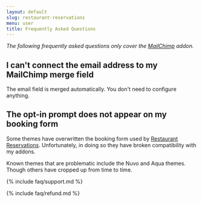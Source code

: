 ```yaml
---
layout: default
slug: restaurant-reservations
menu: user
title: Frequently Asked Questions
---
```

*The following frequently asked questions only cover the [MailChimp](../mailchimp) addon.*

## I can't connect the email address to my MailChimp merge field

The email field is merged automatically. You don't need to configure anything.

## The opt-in prompt does not appear on my booking form

Some themes have overwritten the booking form used by [Restaurant Reservations](http://wordpress.org/plugins/restaurant-reservations). Unfortunately, in doing so they have broken compatibility with my addons.

Known themes that are problematic include the Nuvo and Aqua themes. Though others have cropped up from time to time.

{% include faq/support.md %}

{% include faq/refund.md %}
